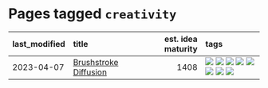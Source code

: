 # Pages tagged `creativity`

|last_modified|title|est. idea maturity|tags
|:---|:---|---:|:---|
|2023-04-07|[Brushstroke Diffusion](../brushstroke-diffusion.md)|1408|[![](https://img.shields.io/badge/tag-artisticstyletransfer-29349d)](../tags/artisticstyletransfer.md) [![](https://img.shields.io/badge/tag-creativity-50c04b)](../tags/creativity.md) [![](https://img.shields.io/badge/tag-deepgenerativemodeling-4072a1)](../tags/deepgenerativemodeling.md) [![](https://img.shields.io/badge/tag-experimental-b25b5)](../tags/experimental.md) [![](https://img.shields.io/badge/tag-image_processing-7c795e)](../tags/image_processing.md) [![](https://img.shields.io/badge/tag-modeltraining-95bed6)](../tags/modeltraining.md) [![](https://img.shields.io/badge/tag-painting-1743a)](../tags/painting.md) [![](https://img.shields.io/badge/tag-wip-97a75e)](../tags/wip.md)|